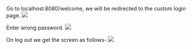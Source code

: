 Go to localhost:8080/welcome, we will be redirected to the custom login page. 
<img  src="https://www.javainuse.com/boot-36_1.jpg"/>
<br/>

Enter wrong password. 
<img  src="https://www.javainuse.com/boot-36_2.jpg"/>
<br/>

On log out we get the screen as follows- 
<img  src="https://www.javainuse.com/boot-36_3.jpg"/>
<br/>